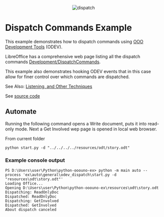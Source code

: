 <p align="center">
<img src="https://user-images.githubusercontent.com/4193389/180623026-9e5b96fc-22c0-43b8-a612-139eb3b28737.png" alt="dispatch"/>
</p>

# Dispatch Commands Example

This example demonstrates how to dispatch commands using [OOO Development Tools] (ODEV).

LibreOffice has a comprehensive web page listing all the dispatch commands [Development/DispatchCommands](https://wiki.documentfoundation.org/Development/DispatchCommands).

This example also demonstrates hooking ODEV events that in this case allow for finer control over which commands are dispatched.

See Also: [Listening, and Other Techniques](https://python-ooo-dev-tools.readthedocs.io/en/latest/odev/part1/chapter04.html)

See [source code](./start.py)

## Automate

Running the following command opens a Write document, puts it into read-only mode.
Next a Get Involved wep page is opened in local web browser.

From current folder

```shell
python start.py -d "../../../../resources/odt/story.odt"
```

### Example console output

```text
PS D:\Users\user\Python\python-ooouno-ex> python -m main auto --process 'ex\auto\general\odev_dispatch\start.py -d "resources\odt\story.odt"'
Loading Office...
Opening D:\Users\user\Python\python-ooouno-ex\resources\odt\story.odt
Dispatching: ReadOnlyDoc
Dispatched: ReadOnlyDoc
Dispatching: GetInvolved
Dispatched: GetInvolved
About dispatch canceled
```

[OOO Development Tools]:https://python-ooo-dev-tools.readthedocs.io/en/latest/
